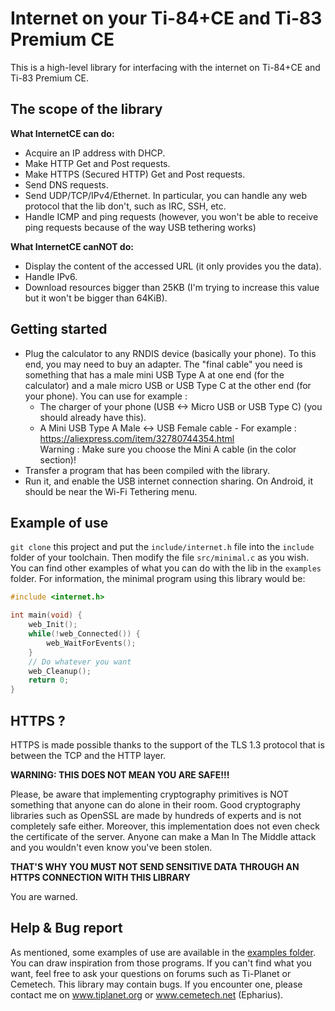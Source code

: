 # Internet on your Ti-84+CE and Ti-83 Premium CE

This is a high-level library for interfacing with the internet on Ti-84+CE and Ti-83 Premium CE.

## The scope of the library
**What InternetCE can do:**
 * Acquire an IP address with DHCP.
 * Make HTTP Get and Post requests.
 * Make HTTPS (Secured HTTP) Get and Post requests.
 * Send DNS requests.
 * Send UDP/TCP/IPv4/Ethernet. In particular, you can handle any web protocol that the lib don't, such as IRC, SSH, etc.
 * Handle ICMP and ping requests (however, you won't be able to receive ping requests because of the way USB tethering works)

**What InternetCE canNOT do:**
 * Display the content of the accessed URL (it only provides you the data).
 * Handle IPv6.
 * Download resources bigger than 25KB (I'm trying to increase this value but it won't be bigger than 64KiB).  

## Getting started
  * Plug the calculator to any RNDIS device (basically your phone). To this end, you may need to buy an adapter. The "final cable" you need is something that has a male mini USB Type A at one end (for the calculator) and a male micro USB or USB Type C at the other end (for your phone). You can use for example :
	* The charger of your phone (USB <-> Micro USB or USB Type C) (you should already have this).
	* A Mini USB Type A Male <-> USB Female cable - For example :  https://aliexpress.com/item/32780744354.html  
	Warning : Make sure you choose the Mini A cable (in the color section)!
* Transfer a program that has been compiled with the library.
* Run it, and enable the USB internet connection sharing. On Android, it should be near the Wi-Fi Tethering menu.

## Example of use
`git clone` this project and put the `include/internet.h` file into the `include` folder of your toolchain.
Then modify the file `src/minimal.c` as you wish. You can find other examples of what you can do with the lib in the `examples` folder.
For information, the minimal program using this library would be:
```c
#include <internet.h>

int main(void) {
	web_Init();
	while(!web_Connected()) {
		web_WaitForEvents();
	}
	// Do whatever you want
	web_Cleanup();
	return 0;
}
```

## HTTPS ?
HTTPS is made possible thanks to the support of the TLS 1.3 protocol that is between the TCP and the HTTP layer.

**WARNING: THIS DOES NOT MEAN YOU ARE SAFE!!!**

Please, be aware that implementing cryptography primitives is NOT something that anyone can do alone in their room. Good cryptography libraries such as OpenSSL are made by hundreds of experts and is not completely safe either. Moreover, this implementation does not even check the certificate of the server. Anyone can make a Man In The Middle attack and you wouldn't even know you've been stolen.

**THAT'S WHY YOU MUST NOT SEND SENSITIVE DATA THROUGH AN HTTPS CONNECTION WITH THIS LIBRARY**

You are warned.

## Help & Bug report
As mentioned, some examples of use are available in the [examples folder](examples/). You can draw inspiration from those programs.
If you can't find what you want, feel free to ask your questions on forums such as Ti-Planet or Cemetech.
This library may contain bugs. If you encounter one, please contact me on www.tiplanet.org or www.cemetech.net (Epharius).
